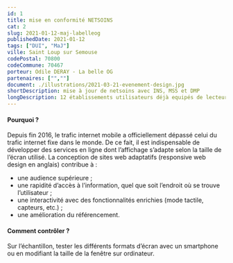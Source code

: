 ```yaml
---
id: 1
title: mise en conformité NETSOINS
cat: 2
slug: 2021-01-12-maj-labelleog
publishedDate: 2021-01-12
tags: ["DUI", "MaJ"]
ville: Saint Loup sur Semouse
codePostal: 70800
codeCommune: 70467
porteur: Odile DERAY - La belle OG
partenaires: ["",""] 
document: ./illustrations/2021-03-21-evenement-design.jpg
shortDescription: mise à jour de netsoins avec INS, MSS et DMP
longDescription: 12 établissements utilisateurs déjà equipés de lecteur de carte CPS, nous voulons mettre à jour NETSOINS vers la version 18 pour pouvoir utiliser la MSSanté et interfacer le DMP.
---
```


#### Pourquoi ?
Depuis fin 2016, le trafic internet mobile a officiellement dépassé celui du trafic internet fixe dans le monde. De ce fait, il est indispensable de développer des services en ligne dont l’affichage s’adapte selon la taille de l’écran utilisé. La conception de sites web adaptatifs (responsive web design en anglais) contribue à :
* une audience supérieure ;
* une rapidité d’accès à l’information, quel que soit l’endroit où se trouve l’utilisateur ;
* une interactivité avec des fonctionnalités enrichies (mode tactile, capteurs, etc.) ;
* une amélioration du référencement.

#### Comment contrôler ?
Sur l’échantillon, tester les différents formats d’écran avec un smartphone ou en modifiant la taille de la fenêtre sur ordinateur.
